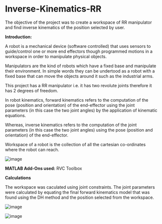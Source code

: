 # Inverse-Kinematics-RR
The objective of the project was to create a workspace of RR manipulator and find inverse kinematics of the position selected by user.

**Introduction:**

A robot is a mechanical device (software controlled) that uses sensors to guide/control one or more end effectors though programmed motions in a workspace in order to manipulate physical objects.

Manipulators are the kind of robots which have a fixed base and manipulate their environment. In simple words they can be undertood as a robot with a fixed base that can move the objects around it such as the industrial arms.

This project has a RR manipulator i.e. it has two revolute joints therefore it has 2 degrees of freedom.

In robot kinematics, forward kinematics refers to the computation of the pose (position and orientation) of the end-effector using the joint parameters (in this case the two joint angles) by the application of kinematic equations.

Whereas, inverse kinematics refers to the computation of the joint parameters (in this case the two joint angles) using the pose (position and orientation) of the end-effector.

Workspace of a robot is the collection of all the cartesian co-ordinates where the robot can reach.

![image](https://user-images.githubusercontent.com/77966030/221344318-f7e7aff1-3131-456c-8163-babd459dfe2a.png)

**MATLAB Add-Ons used:** RVC Toolbox

**Calculations**

The workspace was caculated using joint constraints. The joint parameters were calculated by equating the final forward kinematics model that was found using the DH method and the position selected from the workspace. 

![image](https://user-images.githubusercontent.com/77966030/221344453-517babf0-cf53-45a2-9eae-0c7abf1afe0e.png)

![image](https://user-images.githubusercontent.com/77966030/221344528-458c7bab-89e7-4433-814b-eb1feb5e5b68.png)
